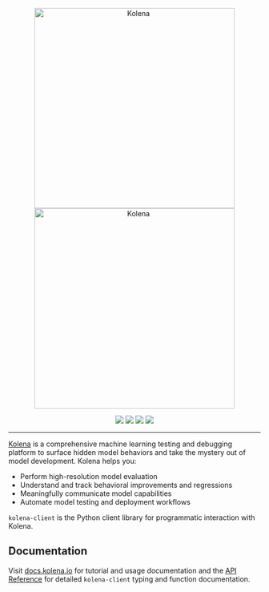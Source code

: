 <p align="center">
  <img src="./docs/source/_static/wordmark-purple.svg#gh-light-mode-only" width="400" alt="Kolena" />
  <img src="./docs/source/_static/wordmark-white.svg#gh-dark-mode-only" width="400" alt="Kolena" />
</p>

<p align='center'>
  <a href="https://pypi.python.org/pypi/kolena-client"><img src="https://img.shields.io/pypi/v/kolena-client" /></a>
  <a href="https://www.apache.org/licenses/LICENSE-2.0"><img src="https://img.shields.io/pypi/l/kolena-client" /></a>
  <a href="https://docs.kolena.io"><img src="https://img.shields.io/badge/docs-Tutorial%20%26%20Usage-6434c1" /></a>
  <a href="https://app.kolena.io/api/developer/docs/html/index.html"><img src="https://img.shields.io/badge/docs-API%20Reference-6434c1" /></a>
</p>

---

[Kolena](https://www.kolena.io) is a comprehensive machine learning testing and debugging platform to surface hidden
model behaviors and take the mystery out of model development. Kolena helps you:

- Perform high-resolution model evaluation
- Understand and track behavioral improvements and regressions
- Meaningfully communicate model capabilities
- Automate model testing and deployment workflows

`kolena-client` is the Python client library for programmatic interaction with Kolena.

## Documentation

Visit [docs.kolena.io](https://docs.kolena.io/) for tutorial and usage documentation and the
[API Reference](https://app.kolena.io/api/developer/docs/html/index.html) for detailed `kolena-client` typing and
function documentation.
